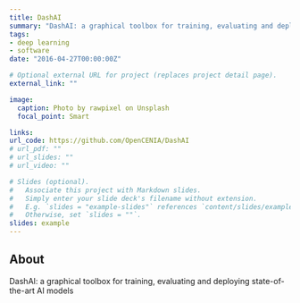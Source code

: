 ```yaml
---
title: DashAI
summary: "DashAI: a graphical toolbox for training, evaluating and deploying state-of-the-art AI models"
tags:
- deep learning
- software
date: "2016-04-27T00:00:00Z"

# Optional external URL for project (replaces project detail page).
external_link: ""

image:
  caption: Photo by rawpixel on Unsplash
  focal_point: Smart

links:
url_code: https://github.com/OpenCENIA/DashAI
# url_pdf: ""
# url_slides: ""
# url_video: ""

# Slides (optional).
#   Associate this project with Markdown slides.
#   Simply enter your slide deck's filename without extension.
#   E.g. `slides = "example-slides"` references `content/slides/example-slides.md`.
#   Otherwise, set `slides = ""`.
slides: example
---
```


## About

DashAI: a graphical toolbox for training, evaluating and deploying state-of-the-art AI models